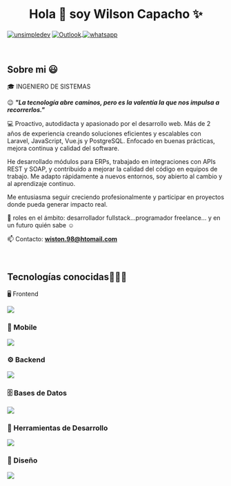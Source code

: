 <h1 align="center">Hola 👋  soy Wilson Capacho ✨ </h1> 

<p align="left">
<a href="[https://linkedin.com/in/unsimpledev](https://www.linkedin.com/in/wilson-capacho-carmona-a593a1125/)" target="blank"><img align="center" src="https://img.shields.io/badge/LinkedIn-0077B5?style=for-the-badge&logo=linkedin&logoColor=white" alt="unsimpledev"/></a>
<a href="mailto:wiston.98@hotmail.com" target="_blank">
  <img align="center" src="https://img.shields.io/badge/Outlook-0078D4?style=for-the-badge&logo=microsoft-outlook&logoColor=white" alt="Outlook" />
</a>
<a href="https://wa.me/message/QOFOZYWCNT36N1" target="_blank">
  <img align="center" src="https://img.shields.io/badge/WhatsApp-25D366?style=for-the-badge&logo=whatsapp&logoColor=white" alt="whatsapp" />
</a>
  </p>
<br>
<h2>Sobre mi 😃</h2>
<!--Intro start-->

<p align="left">
🎓 INGENIERO DE SISTEMAS

😉 **_"La tecnología abre caminos, pero es la valentía la que nos impulsa a recorrerlos."_**



💻 Proactivo, autodidacta y apasionado por el desarrollo web. Más de 2 años de experiencia creando soluciones eficientes y escalables con Laravel, JavaScript, Vue.js y PostgreSQL. Enfocado en buenas prácticas, mejora continua y calidad del software.

  He desarrollado módulos para ERPs, trabajado en integraciones con APIs REST y SOAP, y contribuido a mejorar la calidad del código en equipos de trabajo. Me adapto rápidamente a nuevos entornos, soy abierto al cambio y al aprendizaje continuo.

  Me entusiasma seguir creciendo profesionalmente y participar en proyectos donde pueda generar impacto real.
  

📝 roles en el ámbito: desarrollador fullstack...programador freelance... y en un futuro quién sabe ☺️

📫 Contacto: **wiston.98@htomail.com**
<!--Intro end-->
  </p>
<br>

<h2 >Tecnologías conocidas👨🏻‍💻</h2>
<!--tech stack icons-->
🖥️ Frontend
<p align="left">
  <img src="https://skillicons.dev/icons?i=html,css,js,ts,vue,react,nextjs,pug,sass,tailwind,bootstrap,vuetify,materialui&theme" />
</p>

### 📱 Mobile
<p align="left">
  <img src="https://skillicons.dev/icons?i=dart,flutter&theme" />
</p>

### ⚙️ Backend
<p align="left">
  <img src="https://skillicons.dev/icons?i=php,nodejs,laravel,prisma&theme" />
</p>

### 🗄️ Bases de Datos
<p align="left">
  <img src="https://skillicons.dev/icons?i=mysql,postgres,sqlite,firebase&theme" />
</p>

### 🧪 Herramientas de Desarrollo
<p align="left">
  <img src="https://skillicons.dev/icons?i=git,github,docker,postman,vscode,bash,notion,netlify&theme" />
</p>

### 🎨 Diseño
<p align="left">
  <img src="https://skillicons.dev/icons?i=figma&theme" />
</p>
<br>
<!-------------------------->
